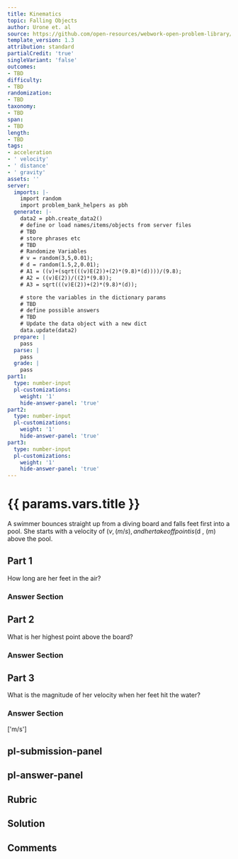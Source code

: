 ```yaml
---
title: Kinematics
topic: Falling Objects
author: Urone et. al
source: https://github.com/open-resources/webwork-open-problem-library/tree/master/Contrib/BrockPhysics/College_Physics_Urone/2.Kinematics/NU_U17-2-07-006.pg
template_version: 1.3
attribution: standard
partialCredit: 'true'
singleVariant: 'false'
outcomes:
- TBD
difficulty:
- TBD
randomization:
- TBD
taxonomy:
- TBD
span:
- TBD
length:
- TBD
tags:
- acceleration
- ' velocity'
- ' distance'
- ' gravity'
assets: ''
server:
  imports: |-
    import random
    import problem_bank_helpers as pbh
  generate: |-
    data2 = pbh.create_data2()
    # define or load names/items/objects from server files
    # TBD
    # store phrases etc
    # TBD
    # Randomize Variables
    # v = random(3,5,0.01);
    # d = random(1.5,2,0.01);
    # A1 = ((v)+(sqrt(((v)E(2))+(2)*(9.8)*(d))))/(9.8);
    # A2 = ((v)E(2))/((2)*(9.8));
    # A3 = sqrt(((v)E(2))+(2)*(9.8)*(d));

    # store the variables in the dictionary params
    # TBD
    # define possible answers
    # TBD
    # Update the data object with a new dict
    data.update(data2)
  prepare: |
    pass
  parse: |
    pass
  grade: |
    pass
part1:
  type: number-input
  pl-customizations:
    weight: '1'
    hide-answer-panel: 'true'
part2:
  type: number-input
  pl-customizations:
    weight: '1'
    hide-answer-panel: 'true'
part3:
  type: number-input
  pl-customizations:
    weight: '1'
    hide-answer-panel: 'true'
---
```


# {{ params.vars.title }} 


A swimmer bounces straight up from a diving board and falls feet first into a pool. She starts with a velocity of ($v , (m/s), and her takeoff point is ($d , (m) above the pool.

## Part 1 
How long are her feet in the air? 


 ### Answer Section

## Part 2 
What is her highest point above the board? 


 ### Answer Section

## Part 3 
What is the magnitude of her velocity when her feet hit the water? 


 ### Answer Section
['m/s']

## pl-submission-panel 


## pl-answer-panel 


## Rubric 


## Solution 


## Comments 


